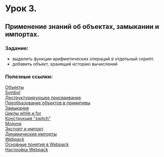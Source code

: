 # Урок 3.
## Применение знаний об объектах, замыкании и импортах.

### Задание:
- выделить функции арифметических операций в отдельный скрипт.
- добавить объект, хранящий историю вычислений

### Полезные ссылки:
[Объекты](https://learn.javascript.ru/object) <br/>
[Symbol](https://learn.javascript.ru/symbol) <br/>
[Деструктурирующее присваивание](https://learn.javascript.ru/destructuring-assignment) <br/>
[Преобразование объектов в примитивы](https://learn.javascript.ru/object-toprimitive) <br/>
[Замыкания](https://learn.javascript.ru/closure) <br/>
[Циклы while и for](https://learn.javascript.ru/while-for) <br/>
[Конструкция "switch"](https://learn.javascript.ru/switch) <br/>
[Модули](https://learn.javascript.ru/modules-intro) <br/>
[Экспорт и импорт](https://learn.javascript.ru/import-export) <br/>
[Динамические импорты](https://learn.javascript.ru/modules-dynamic-imports) <br/>
[Webpack](https://webpack.js.org/guides/getting-started/) <br/>
[Основные понятия в Webpack](https://webpack.js.org/concepts/) <br/>
[Настройка Webpack](https://webpack.js.org/configuration/) <br/>
